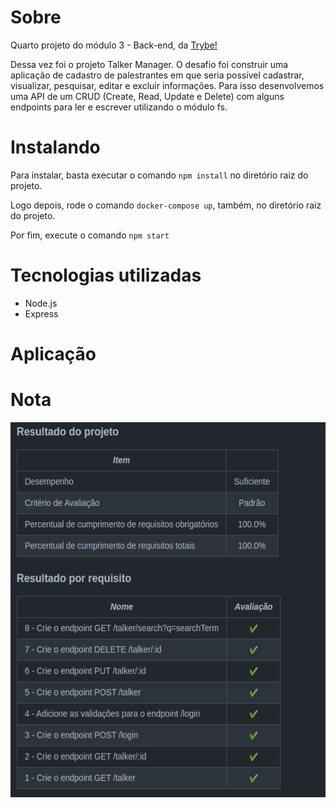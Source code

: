 <h1>Sobre</h1>
<p>Quarto projeto do módulo 3 - Back-end, da <a href="https://betrybe.com" target="_blank">Trybe!</a></p>
<p>Dessa vez foi o projeto Talker Manager. O desafio foi construir uma aplicação de cadastro de palestrantes em que seria possível cadastrar, visualizar, pesquisar, editar e excluir informações.
Para isso desenvolvemos uma API de um CRUD (Create, Read, Update e Delete) com alguns endpoints para ler e escrever utilizando o módulo fs.</p>

<h1>Instalando</h1>

<p>Para instalar, basta executar o comando <code>npm install</code> no diretório raiz do projeto.</p>
<p>Logo depois, rode o comando <code>docker-compose up</code>, também, no diretório raiz do projeto. </p>
<p>Por fim, execute o comando <code>npm start</code></p>

<h1>Tecnologias utilizadas</h1>

<ul>
  <li>Node.js</li>
  <li>Express</li>
</ul>

<h1>Aplicação</h1>

<h1>Nota</h1>

<img src="./TalkerManager.png" alt="nota do projeto" width='800' height='600'>
 
